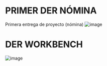 # PRIMER DER NÓMINA
Primera entrega de proyecto (nómina)
![image](https://github.com/user-attachments/assets/6c39b84e-aa17-46ae-9a6b-8d7931ec1f53)

# DER WORKBENCH
![image](https://github.com/user-attachments/assets/0939d603-7015-44e3-ac0a-c104690692a3)


